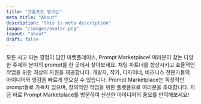 ```yaml
---
title: "프롬프트 뱅크는"
meta_title: "About"
description: "this is meta description"
image: "/images/avatar.png"
layout: "about"
draft: false
---
```


모든 사고 파는 경험이 담긴 마켓플레이스, Prompt Marketplace! 여러분이 찾는 다양한 주제와 분야의 prompt를 한 곳에서 찾아보세요. 채팅 파트너를 향상시키고 효율적인 작업을 위한 최상의 자원을 제공합니다. 개발자, 작가, 디자이너, 비즈니스 전문가들의 아이디어와 영감을 빠르게 얻으실 수 있습니다. Prompt Marketplace는 독창적인 prompt들로 가득차 있으며, 창의적인 작업을 위한 플랫폼으로 여러분을 초대합니다. 지금 바로 Prompt Marketplace를 방문하여 신선한 아이디어의 풍요를 만끽해보세요!
